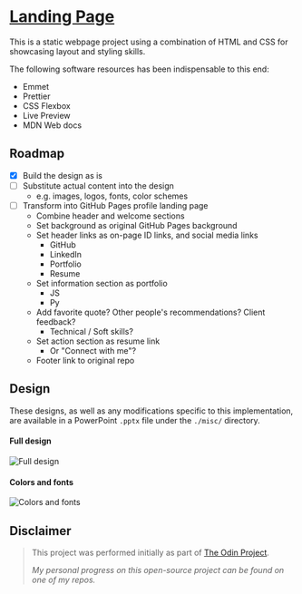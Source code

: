# [Landing Page](https://mark-p0.github.io/top-projects/foundations/sample-landing-page/)

<!-- A simple landing page using HTML and CSS -->

This is a static webpage project using a combination of HTML and CSS for showcasing layout and styling skills.

The following software resources has been indispensable to this end:

- Emmet
- Prettier
- CSS Flexbox
- Live Preview
- MDN Web docs

## Roadmap

- [x] Build the design as is
- [ ] Substitute actual content into the design
  - e.g. images, logos, fonts, color schemes
- [ ] Transform into GitHub Pages profile landing page
  - Combine header and welcome sections
  - Set background as original GitHub Pages background
  - Set header links as on-page ID links, and social media links
    - GitHub
    - LinkedIn
    - Portfolio
    - Resume
  - Set information section as portfolio
    - JS
    - Py
  - Add favorite quote? Other people's recommendations? Client feedback?
    - Technical / Soft skills?
  - Set action section as resume link
    - Or "Connect with me"?
  - Footer link to original repo

## Design

These designs, as well as any modifications specific to this implementation, are available in a PowerPoint `.pptx` file under the `./misc/` directory.

#### Full design

![Full design](https://cdn.statically.io/gh/TheOdinProject/curriculum/main/foundations/html_css/project/odin-project.png)

#### Colors and fonts

![Colors and fonts](https://cdn.statically.io/gh/TheOdinProject/curriculum/main/foundations/html_css/project/colors_and_stuff.png)

## Disclaimer

> This project was performed initially as part of [The Odin Project](https://www.theodinproject.com/).
>
> _My personal progress on this open-source project can be found on one of my repos._
